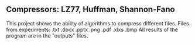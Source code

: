 ## Compressors: LZ77, Huffman, Shannon-Fano
This project shows the ability of algorithms to compress different files. 
Files from experiments: .txt .docx .pptx .png .pdf .xlxs .bmp
All results of the program are in the "outputs" files.
